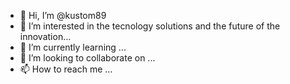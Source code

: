 - 👋 Hi, I’m @kustom89
- 👀 I’m interested in the tecnology solutions and the future of the innovation...
- 🌱 I’m currently learning ...
- 💞️ I’m looking to collaborate on ...
- 📫 How to reach me ...

<!---
kustom89/kustom89 is a ✨ special ✨ repository because its `README.md` (this file) appears on your GitHub profile.
You can click the Preview link to take a look at your changes.
--->
